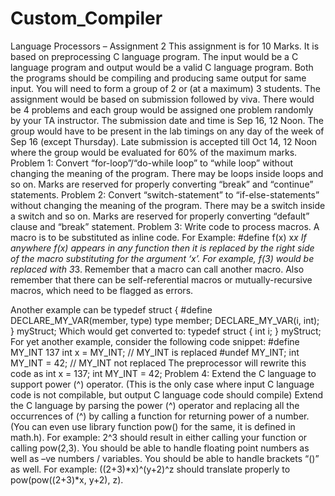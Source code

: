 # Custom_Compiler

Language Processors – Assignment 2
This assignment is for 10 Marks. It is based on preprocessing C language program. The input would be a C language program and output would be a valid C language program. Both the programs should be compiling and producing same output for same input.
You will need to form a group of 2 or (at a maximum) 3 students. The assignment would be based on submission followed by viva.
There would be 4 problems and each group would be assigned one problem randomly by your TA instructor.
The submission date and time is Sep 16, 12 Noon. The group would have to be present in the lab timings on any day of the week of Sep 16 (except Thursday). Late submission is accepted till Oct 14, 12 Noon where the group would be evaluated for 60% of the maximum marks.
Problem 1: Convert “for-loop”/“do-while loop” to “while loop” without changing the meaning of the program. There may be loops inside loops and so on. Marks are reserved for properly converting “break” and “continue” statements.
Problem 2: Convert “switch-statement” to “if-else-statements” without changing the meaning of the program. There may be a switch inside a switch and so on. Marks are reserved for properly converting “default” clause and “break” statement.
Problem 3: Write code to process macros. A macro is to be substituted as inline code. For Example:
#define f(x) x*x
If anywhere f(x) appears in any function then it is replaced by the right side of the macro substituting for the argument ‘x’. For example, f(3) would be replaced with 3*3. Remember that a macro can call another macro.
Also remember that there can be self-referential macros or mutually-recursive macros, which need to be flagged as errors.
    
Another example can be typedef struct {
#define DECLARE_MY_VAR(member, type) type member;
DECLARE_MY_VAR(i, int); } myStruct;
Which would get converted to: typedef struct {
int i; } myStruct;
For yet another example, consider the following code snippet: #define MY_INT 137
int x = MY_INT; // MY_INT is replaced #undef MY_INT;
int MY_INT = 42; // MY_INT not replaced
The preprocessor will rewrite this code as int x = 137;
int MY_INT = 42;
Problem 4: Extend the C language to support power (^) operator. (This is the only case where input C language code is not compilable, but output C language code should compile)
Extend the C language by parsing the power (^) operator and replacing all the occurrences of (^) by calling a function for returning power of a number. (You can even use library function pow() for the same, it is defined in math.h).
For example: 2^3 should result in either calling your function or calling pow(2,3).
You should be able to handle floating point numbers as well as –ve numbers / variables. You should be able to handle brackets “()” as well.
For example: ((2+3)*x)^(y+2)^z should translate properly to pow(pow((2+3)*x, y+2), z).
